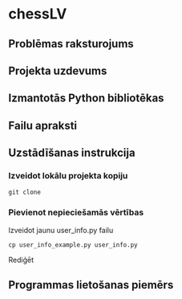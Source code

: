 # chessLV

## Problēmas raksturojums

## Projekta uzdevums

## Izmantotās Python bibliotēkas

## Failu apraksti

## Uzstādīšanas instrukcija

### Izveidot lokālu projekta kopiju
```
git clone 
```

### Pievienot nepieciešamās vērtības
Izveidot jaunu user_info.py failu

```
cp user_info_example.py user_info.py
```
Rediģēt 
## Programmas lietošanas piemērs